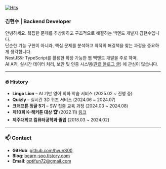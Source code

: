 [![Hits](https://hits.seeyoufarm.com/api/count/incr/badge.svg?url=https://github.com/hyunS00)](https://hits.seeyoufarm.com)   

### 김현수 | Backend Developer

안녕하세요. 복잡한 문제를 추상화하고 구조적으로 해결하는 백엔드 개발자 김현수입니다.  
단순한 기능 구현이 아니라, 핵심 문제를 분석하고 최적의 해결책을 찾는 과정을 중요하게 생각합니다.  
NestJS와 TypeScript를 활용한 확장 가능한 웹 백엔드 개발을 주로 하며,  
AI API, 실시간 데이터 처리, 보안 및 인증 시스템([관련 블로그 글](https://bearn-soo.tistory.com/entry/%EB%B2%A0%EC%96%B4%EB%9E%9C%EB%93%9C-Auth-%EC%8B%9C%EC%8A%A4%ED%85%9C-1-%EC%BF%A0%ED%82%A4%EC%99%80-%EC%84%B8%EC%85%98-%EA%B7%B8%EB%A6%AC%EA%B3%A0-JWT))  에 관심이 많습니다. 


---

### 🔥 History  
- **Lingo Lion** – AI 기반 영어 회화 학습 서비스 (2025.02 ~ 진행 중)  
- **Quizly** – 실시간 3D 퀴즈 서비스 (2024.06 ~ 2024.07)  
- **크래프톤 정글 5기** – SW 집중 교육 과정 (2024.03 ~ 2024.08)  
- **제10회 K-해커톤 대상 🏆** (2022.11) [링크](https://www.channeljeju.com/news/articleView.html?idxno=85561)  
- **제주대학교 컴퓨터공학과 졸업** (2018.03 ~ 2024.02)  

---

### 📫 Contact  
- **GitHub**: [github.com/hyunS00](https://github.com/hyunS00)  
- **Blog**: [bearn-soo.tistory.com](https://bearn-soo.tistory.com)  
- **Email**: optifun72@gmail.com  
